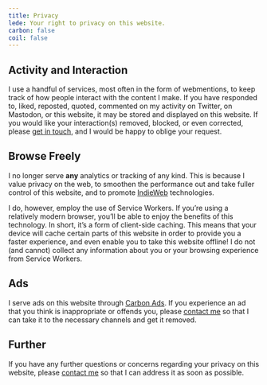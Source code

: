 ```yaml
---
title: Privacy
lede: Your right to privacy on this website.
carbon: false
coil: false
---
```


## Activity and Interaction

I use a handful of services, most often in the form of webmentions, to keep track of how people interact with the content I make. If you have responded to, liked, reposted, quoted, commented on my activity on Twitter, on Mastodon, or this website, it may be stored and displayed on this website. If you would like your interaction(s) removed, blocked, or even corrected, please [get in touch](/about/#contact), and I would be happy to oblige your request.


## Browse Freely

I no longer serve **any** analytics or tracking of any kind. This is because I value privacy on the web, to smoothen the performance out and take fuller control of this website, and to promote [IndieWeb](https://indieweb.org) technologies.

I do, however, employ the use of Service Workers. If you’re using a relatively modern browser, you’ll be able to enjoy the benefits of this technology. In short, it’s a form of client-side caching. This means that your device will cache certain parts of this website in order to provide you a faster experience, and even enable you to take this website offline! I do not (and cannot) collect any information about you or your browsing experience from Service Workers.


## Ads

I serve ads on this website through [Carbon Ads](https://www.carbonads.net/). If you experience an ad that you think is inappropriate or offends you, please [contact me](/contact/#about) so that I can take it to the necessary channels and get it removed.


## Further

If you have any further questions or concerns regarding your privacy on this website, please [contact me](/contact/#about) so that I can address it as soon as possible.
